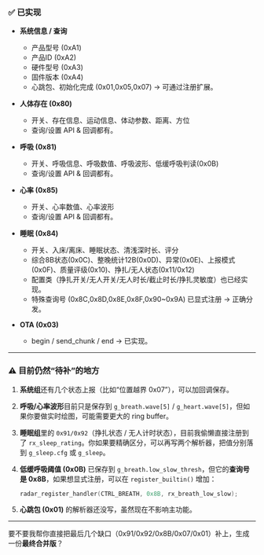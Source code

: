 ### ✅ 已实现

* **系统信息 / 查询**

  * 产品型号 (0xA1)
  * 产品ID (0xA2)
  * 硬件型号 (0xA3)
  * 固件版本 (0xA4)
  * 心跳包、初始化完成 (0x01,0x05,0x07) → 可通过注册扩展。
* **人体存在 (0x80)**

  * 开关、存在信息、运动信息、体动参数、距离、方位
  * 查询/设置 API & 回调都有。
* **呼吸 (0x81)**

  * 开关、呼吸信息、呼吸数值、呼吸波形、低缓呼吸判读(0x0B)
  * 查询/设置 API & 回调都有。
* **心率 (0x85)**

  * 开关、心率数值、心率波形
  * 查询/设置 API & 回调都有。
* **睡眠 (0x84)**

  * 开关、入床/离床、睡眠状态、清浅深时长、评分
  * 综合8B状态(0x0C)、整晚统计12B(0x0D)、异常(0x0E)、上报模式(0x0F)、质量评级(0x10)、挣扎/无人状态(0x11/0x12)
  * 配置类（挣扎开关/无人开关/无人时长/截止时长/挣扎灵敏度）也已经实现。
  * 特殊查询号 (0x8C,0x8D,0x8E,0x8F,0x90~0x9A) 已显式注册 → 正确分发。
* **OTA (0x03)**

  * begin / send_chunk / end → 已实现。

---

### ⚠️ 目前仍然“待补”的地方

1. **系统组**还有几个状态上报（比如“位置越界 0x07”），可以加回调保存。
2. **呼吸/心率波形**目前只是保存到 `g_breath.wave[5]` / `g_heart.wave[5]`，但如果你要做实时绘图，可能需要更大的 ring buffer。
3. **睡眠组**里的 `0x91/0x92`（挣扎状态 / 无人计时状态），目前我偷懒直接注册到了 `rx_sleep_rating`。你如果要精确区分，可以再写两个解析器，把值分别落到 `g_sleep.cfg` 或 `g_sleep`。
4. **低缓呼吸阈值 (0x0B)** 已保存到 `g_breath.low_slow_thresh`，但它的**查询号是 0x8B**，如果想显式注册，可以在 `register_builtin()` 增加：

   ```cpp
   radar_register_handler(CTRL_BREATH, 0x8B, rx_breath_low_slow);
   ```
5. **心跳包 (0x01)** 的解析器还没写，虽然现在不影响主功能。


---

要不要我帮你直接把最后几个缺口（0x91/0x92/0x8B/0x07/0x01）补上，生成一份**最终合并版**？

